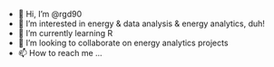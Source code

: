 - 👋 Hi, I’m @rgd90
- 👀 I’m interested in energy & data analysis & energy analytics, duh!
- 🌱 I’m currently learning R
- 💞️ I’m looking to collaborate on energy analytics projects
- 📫 How to reach me ...

<!---
rgd90/rgd90 is a ✨ special ✨ repository because its `README.md` (this file) appears on your GitHub profile.
You can click the Preview link to take a look at your changes.
--->
